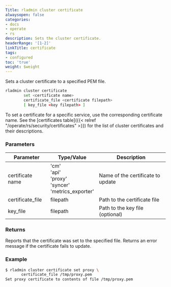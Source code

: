 ```yaml
---
Title: rladmin cluster certificate
alwaysopen: false
categories:
- docs
- operate
- rs
description: Sets the cluster certificate.
headerRange: '[1-2]'
linkTitle: certificate
tags:
- configured
toc: 'true'
weight: $weight
---
```


Sets a cluster certificate to a specified PEM file.

```sh
rladmin cluster certificate
        set <certificate name>
        certificate_file <certificate filepath>
        [ key_file <key filepath> ]
```

To set a certificate for a specific service, use the corresponding certificate name. See the [certificates table]({{< relref "/operate/rs/security/certificates" >}}) for the list of cluster certificates and their descriptions.

### Parameters

| Parameter | Type/Value | Description |
|-----------|------------|-------------|
| certificate name | 'cm'<br /> 'api'<br /> 'proxy'<br /> 'syncer'<br /> 'metrics_exporter' | Name of the certificate to update |
| certificate_file | filepath | Path to the certificate file |
| key_file | filepath | Path to the key file (optional) |

### Returns

Reports that the certificate was set to the specified file. Returns an error message if the certificate fails to update.

### Example

```sh
$ rladmin cluster certificate set proxy \
       certificate_file /tmp/proxy.pem
Set proxy certificate to contents of file /tmp/proxy.pem
```
